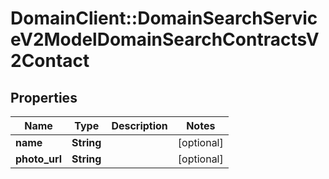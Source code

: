 # DomainClient::DomainSearchServiceV2ModelDomainSearchContractsV2Contact

## Properties
Name | Type | Description | Notes
------------ | ------------- | ------------- | -------------
**name** | **String** |  | [optional] 
**photo_url** | **String** |  | [optional] 


